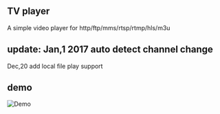 ## TV player
A simple video player for http/ftp/mms/rtsp/rtmp/hls/m3u 

update:
Jan,1 2017 auto detect channel change
-----------------------------------------
Dec,20 add local file play support

## demo
![Demo](https://github.com/hikdo/tv/raw/master/dist/demo.jpg)
